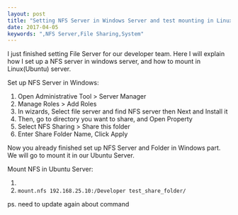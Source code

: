 ```yaml
---
layout: post
title: "Setting NFS Server in Windows Server and test mounting in Linux"
date: 2017-04-05
keywords: ",NFS Server,File Sharing,System"
---
```


I just finished setting File Server for our developer team.
Here I will explain how I set up a NFS server in windows server,
and how to mount in Linux(Ubuntu) server.

Set up NFS Server in Windows:

  1. Open Administrative Tool > Server Manager
  2. Manage Roles > Add Roles
  3. In wizards, Select file server and find NFS server then Next and Install it
  4. Then, go to directory you want to share, and Open Property
  5. Select NFS Sharing > Share this folder
  6. Enter Share Folder Name, Click Apply
  
Now you already finished set up NFS Server and Folder in Windows part.
We will go to mount it in our Ubuntu Server.

Mount NFS in Ubuntu Server:
  
  1. 
  2. `mount.nfs 192.168.25.10:/Developer test_share_folder/`
  
ps. need to update again about command
